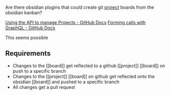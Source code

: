 Are there obsidian plugins that could create git [project](../project.md) boards from the obsidian kanban?

[Using the API to manage Projects - GitHub Docs](https://docs.github.com/en/issues/planning-and-tracking-with-projects/automating-your-project/using-the-api-to-manage-projects)
[Forming calls with GraphQL - GitHub Docs](https://docs.github.com/en/graphql/guides/forming-calls-with-graphql#about-mutations)

This seems possible

## Requirements

- Changes to the [[board]] get reflected to a github [[project]] [[board]] on push to a specific branch
- Changes to the [[project]] [[board]] on github get reflected onto the obsidian [[board]] and pushed to a specific branch
- All changes get a pull request